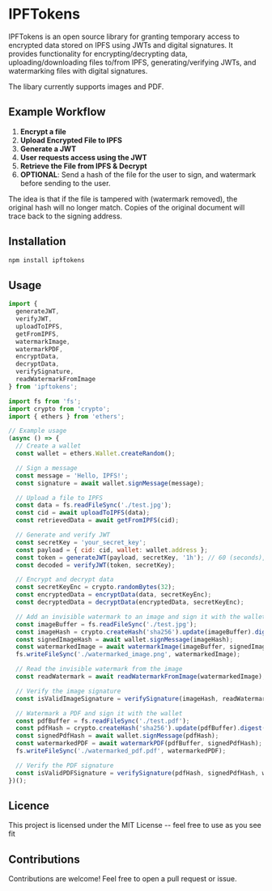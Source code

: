 # IPFTokens

IPFTokens is an open source library for granting temporary access to encrypted data stored on IPFS using JWTs and digital signatures. It provides functionality for encrypting/decrypting data, uploading/downloading files to/from IPFS, generating/verifying JWTs, and watermarking files with digital signatures.

The libary currently supports images and PDF.

## Example Workflow

1. **Encrypt a file**
2. **Upload Encrypted File to IPFS**
3. **Generate a JWT**
4. **User requests access using the JWT**
5. **Retrieve the File from IPFS & Decrypt**
6. **OPTIONAL**: Send a hash of the file for the user to sign, and watermark before sending to the user.

The idea is that if the file is tampered with (watermark removed), the original hash will no longer match. Copies of the original document will trace back to the signing address.

## Installation

```bash
npm install ipftokens
```

## Usage
```Javascript
import {
  generateJWT,
  verifyJWT,
  uploadToIPFS,
  getFromIPFS,
  watermarkImage,
  watermarkPDF,
  encryptData,
  decryptData,
  verifySignature,
  readWatermarkFromImage
} from 'ipftokens';

import fs from 'fs';
import crypto from 'crypto';
import { ethers } from 'ethers';

// Example usage
(async () => {
  // Create a wallet
  const wallet = ethers.Wallet.createRandom();

  // Sign a message
  const message = 'Hello, IPFS!';
  const signature = await wallet.signMessage(message);

  // Upload a file to IPFS
  const data = fs.readFileSync('./test.jpg');
  const cid = await uploadToIPFS(data);
  const retrievedData = await getFromIPFS(cid);

  // Generate and verify JWT
  const secretKey = 'your_secret_key';
  const payload = { cid: cid, wallet: wallet.address };
  const token = generateJWT(payload, secretKey, '1h'); // 60 (seconds), 1m, 1h, 1d, 1w
  const decoded = verifyJWT(token, secretKey);

  // Encrypt and decrypt data
  const secretKeyEnc = crypto.randomBytes(32);
  const encryptedData = encryptData(data, secretKeyEnc);
  const decryptedData = decryptData(encryptedData, secretKeyEnc);

  // Add an invisible watermark to an image and sign it with the wallet
  const imageBuffer = fs.readFileSync('./test.jpg');
  const imageHash = crypto.createHash('sha256').update(imageBuffer).digest('hex');
  const signedImageHash = await wallet.signMessage(imageHash);
  const watermarkedImage = await watermarkImage(imageBuffer, signedImageHash);
  fs.writeFileSync('./watermarked_image.png', watermarkedImage);

  // Read the invisible watermark from the image
  const readWatermark = await readWatermarkFromImage(watermarkedImage);

  // Verify the image signature
  const isValidImageSignature = verifySignature(imageHash, readWatermark, wallet.address);

  // Watermark a PDF and sign it with the wallet
  const pdfBuffer = fs.readFileSync('./test.pdf');
  const pdfHash = crypto.createHash('sha256').update(pdfBuffer).digest('hex');
  const signedPdfHash = await wallet.signMessage(pdfHash);
  const watermarkedPDF = await watermarkPDF(pdfBuffer, signedPdfHash);
  fs.writeFileSync('./watermarked_pdf.pdf', watermarkedPDF);

  // Verify the PDF signature
  const isValidPDFSignature = verifySignature(pdfHash, signedPdfHash, wallet.address);
})();
```

## Licence
This project is licensed under the MIT License -- feel free to use as you see fit

## Contributions
Contributions are welcome! Feel free to open a pull request or issue.